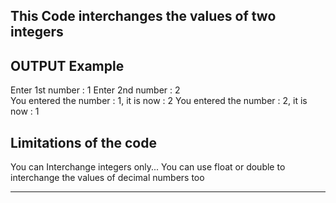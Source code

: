This Code interchanges the values of two integers
---------------------------------------------------
OUTPUT Example
---------------------------------------------------
Enter 1st number :
1
Enter 2nd number :
2  
You entered the number : 1, it is now : 2
You entered the number : 2, it is now : 1

Limitations of the code
-----------------------------------------------------------------------------------------------------------------------------------------
You can Interchange integers only... You can use float or double to interchange the values of decimal numbers too
__________________________________________________________________________________________________________________________________________
